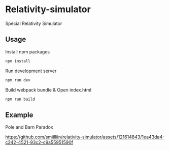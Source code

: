 # Relativity-simulator

Special Relativity Simulator

## Usage

Install npm packages

```bash
npm install
```

Run development server

```bash
npm run dev
```

Build webpack bundle & Open index.html

```bash
npm run build
```

## Example

Pole and Barn Paradox


https://github.com/smiilliin/relativity-simulator/assets/121614843/1ea43da4-c242-4521-93c2-c9a55951590f


